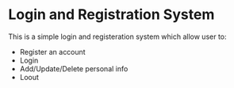 # Login and Registration System 
This is a simple login and registeration system which allow user to:
- Register an account
- Login
- Add/Update/Delete personal info
- Loout
